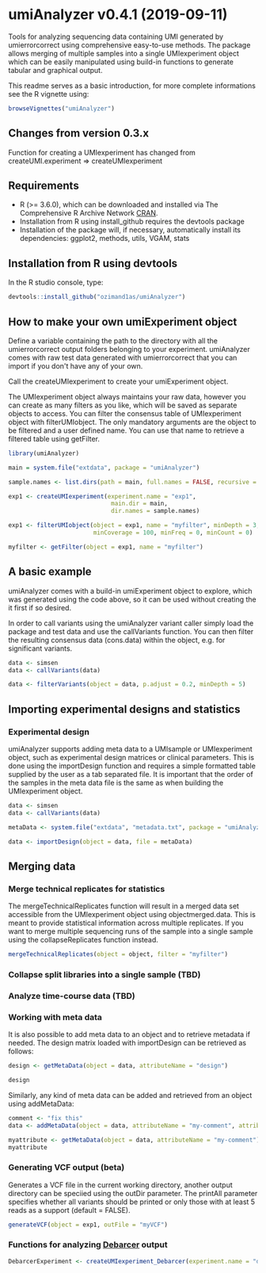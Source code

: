 # umiAnalyzer v0.4.1 (2019-09-11)

Tools for analyzing sequencing data containing UMI generated by umierrorcorrect using comprehensive easy-to-use methods. The package allows merging of multiple samples into a single UMIexperiment object which can be easily manipulated using build-in functions to generate tabular and graphical output.

This readme serves as a basic introduction, for more complete informations see the R vignette using:
```r
browseVignettes("umiAnalyzer")
```

Changes from version 0.3.x
-----------

Function for creating a UMIexperiment has changed from createUMI.experiment => createUMIexperiment

Requirements
------------

- R (>= 3.6.0), which can be downloaded and installed via The Comprehensive R Archive Network [CRAN](https://cran.r-project.org/).
- Installation from R using install_github requires the devtools package
- Installation of the package will, if necessary, automatically install its dependencies: ggplot2, methods, utils, VGAM, stats

Installation from R using devtools
------------

In the R studio console, type:

```r
devtools::install_github("ozimand1as/umiAnalyzer")
```

How to make your own umiExperiment object
---------------------

Define a variable containing the path to the directory with all the umierrorcorrect output folders 
belonging to your experiment. umiAnalyzer comes with raw test data generated with umierrorcorrect that 
you can import if you don't have any of your own.

Call the createUMIexperiment to create your umiExperiment object.

The UMIexperiment object always maintains your raw data, however you can create as many filters as you
like, which will be saved as separate objects to access. You can filter the consensus table of
UMIexperiment object with filterUMIobject. The only mandatory arguments are the object to be filtered
and a user defined name. You can use that name to retrieve a filtered table using getFilter. 

```r
library(umiAnalyzer)

main = system.file("extdata", package = "umiAnalyzer")

sample.names <- list.dirs(path = main, full.names = FALSE, recursive = FALSE)

exp1 <- createUMIexperiment(experiment.name = "exp1",
                             main.dir = main,
                             dir.names = sample.names)

exp1 <- filterUMIobject(object = exp1, name = "myfilter", minDepth = 3, 
                        minCoverage = 100, minFreq = 0, minCount = 0)

myfilter <- getFilter(object = exp1, name = "myfilter")
```

A basic example
-----------------

umiAnalyzer comes with a build-in umiExperiment object to explore, which was generated using the code 
above, so it can be used without creating the it first if so desired.

In order to call variants using the umiAnalyzer variant caller simply load the package and test data
and use the callVariants function. You can then filter the resulting consensus data (cons.data) within
the object, e.g. for significant variants.

```r
data <- simsen
data <- callVariants(data)

data <- filterVariants(object = data, p.adjust = 0.2, minDepth = 5)
```

## Importing experimental designs and statistics
### Experimental design
umiAnalyzer supports adding meta data to a UMIsample or UMIexperiment object, such as experimental 
design matrices or clinical parameters. This is done using the importDesign function and requires a 
simple formatted table supplied by the user as a tab separated file. It is important that the order 
of the samples in the meta data file is the same as when building the UMIexperiment object.

```r
data <- simsen
data <- callVariants(data)

metaData <- system.file("extdata", "metadata.txt", package = "umiAnalyzer")

data <- importDesign(object = data, file = metaData)
```

## Merging data
### Merge technical replicates for statistics
The mergeTechnicalReplicates function will result in a merged data set accessible from the UMIexperiment object using 
object<at>merged.data. This is meant to provide statistical information across multiple replicates. If you want to merge 
multiple sequencing runs of the sample into a single sample using the collapseReplicates function instead.

```r
mergeTechnicalReplicates(object = object, filter = "myfilter")
```

### Collapse split libraries into a single sample (TBD)
 
### Analyze time-course data (TBD)

### Working with meta data

It is also possible to add meta data to an object and to retrieve metadata if needed. The design 
matrix loaded with importDesign can be retrieved as follows:

```r
design <- getMetaData(object = data, attributeName = "design")

design
```

Similarly, any kind of meta data can be added and retrieved from an object using addMetaData:

```r
comment <- "fix this"
data <- addMetaData(object = data, attributeName = "my-comment", attributeValue = comment)

myattribute <- getMetaData(object = data, attributeName = "my-comment")
myattribute
```

### Generating VCF output (beta)

Generates a VCF file in the current working directory, another output directory can be speciied using the outDir parameter.
The printAll parameter specifies whether all variants should be printed or only those with at least 5 reads as a support (default = FALSE).

```r
generateVCF(object = exp1, outFile = "myVCF")
```

### Functions for analyzing [Debarcer](https://github.com/oicr-gsi/debarcer) output

```r
DebarcerExperiment <- createUMIexperiment_Debarcer(experiment.name = "debarcer", main.dir = main, dir.names = sample.names)
```
